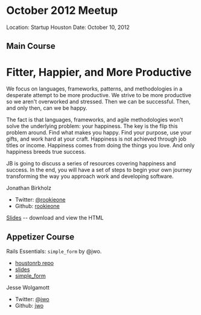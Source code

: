 October 2012 Meetup
==================

Location: Startup Houston
Date: October 10, 2012


Main Course
-----------

Fitter, Happier, and More Productive
====================================

We focus on languages, frameworks, patterns, and methodologies in a desperate attempt to be more productive. We strive to be more productive so we aren't overworked and stressed. Then we can be successful. Then, and only then, can we be happy.

The fact is that languages, frameworks, and agile methodologies won't solve the underlying problem: your happiness. The key is the flip this problem around. Find what makes you happy. Find your purpose, use your gifts, and work hard at your craft. Happiness is not achieved through job titles or income. Happiness comes from doing the things you love. And only happiness breeds true success.

JB is going to discuss a series of resources covering happiness and success. In the end, you will have a set of steps to begin your own journey transforming the way you approach work and developing software.

Jonathan Birkholz
 * Twitter: [@rookieone](http://twitter.com/rookieone)
 * Github: [rookieone](http://github.com/rookieone)

[Slides](https://github.com/RookieOne/FitterHappierMoreProductive/blob/master/index.html) -- download and view the HTML

Appetizer Course
----------------

Rails Essentials: `simple_form` by @jwo.
 * [houstonrb repo](https://github.com/houston_ruby/rails_essentials/simple_form)
 * [slides](https://speakerdeck.com/u/jwo/p/houstonruby-simple-form)
 * [simple_form](https://github.com/plataformatec/simple_form)

Jesse Wolgamott
 * Twitter: [@jwo](http://twitter.com/jwo)
 * Github: [jwo](http://github.com/jwo)
